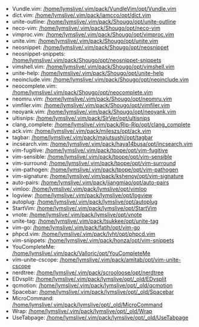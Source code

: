 * Vundle.vim: [/home/lymslive/.vim/pack/VundleVim/opt/Vundle.vim](https://github.com/VundleVim/Vundle.vim.git)
* dict.vim: [/home/lymslive/.vim/pack/iamcco/opt/dict.vim](https://github.com/iamcco/dict.vim)
* unite-outline: [/home/lymslive/.vim/pack/Shougo/opt/unite-outline](https://github.com/Shougo/unite-outline)
* neco-vim: [/home/lymslive/.vim/pack/Shougo/opt/neco-vim](https://github.com/Shougo/neco-vim)
* vimproc.vim: [/home/lymslive/.vim/pack/Shougo/opt/vimproc.vim](https://github.com/Shougo/vimproc.vim)
* unite.vim: [/home/lymslive/.vim/pack/Shougo/opt/unite.vim](https://github.com/Shougo/unite.vim.git)
* neosnippet: [/home/lymslive/.vim/pack/Shougo/opt/neosnippet](https://github.com/Shougo/neosnippet)
* neosnippet-snippets: [/home/lymslive/.vim/pack/Shougo/opt/neosnippet-snippets](https://github.com/Shougo/neosnippet-snippets)
* vimshell.vim: [/home/lymslive/.vim/pack/Shougo/opt/vimshell.vim](https://github.com/Shougo/vimshell.vim)
* unite-help: [/home/lymslive/.vim/pack/Shougo/opt/unite-help](https://github.com/Shougo/unite-help)
* neoinclude.vim: [/home/lymslive/.vim/pack/Shougo/opt/neoinclude.vim](https://github.com/Shougo/neoinclude.vim)
* neocomplete.vim: [/home/lymslive/.vim/pack/Shougo/opt/neocomplete.vim](https://github.com/Shougo/neocomplete.vim.git)
* neomru.vim: [/home/lymslive/.vim/pack/Shougo/opt/neomru.vim](https://github.com/Shougo/neomru.vim)
* vimfiler.vim: [/home/lymslive/.vim/pack/Shougo/opt/vimfiler.vim](https://github.com/Shougo/vimfiler.vim)
* neoyank.vim: [/home/lymslive/.vim/pack/Shougo/opt/neoyank.vim](https://github.com/Shougo/neoyank.vim)
* ultisnips: [/home/lymslive/.vim/pack/SirVer/opt/ultisnips](https://github.com/SirVer/ultisnips)
* clang_complete: [/home/lymslive/.vim/pack/Rip-Rip/opt/clang_complete](https://github.com/Rip-Rip/clang_complete)
* ack.vim: [/home/lymslive/.vim/pack/mileszs/opt/ack.vim](https://github.com/mileszs/ack.vim)
* tagbar: [/home/lymslive/.vim/pack/majutsushi/opt/tagbar](https://github.com/majutsushi/tagbar.git)
* incsearch.vim: [/home/lymslive/.vim/pack/haya14busa/opt/incsearch.vim](https://github.com/haya14busa/incsearch.vim)
* vim-fugitive: [/home/lymslive/.vim/pack/tpope/opt/vim-fugitive](https://github.com/tpope/vim-fugitive.git)
* vim-sensible: [/home/lymslive/.vim/pack/tpope/opt/vim-sensible](https://github.com/tpope/vim-sensible.git)
* vim-surround: [/home/lymslive/.vim/pack/tpope/opt/vim-surround](git://github.com/tpope/vim-surround)
* vim-pathogen: [/home/lymslive/.vim/pack/tpope/opt/vim-pathogen](git://github.com/tpope/vim-pathogen.git)
* vim-signature: [/home/lymslive/.vim/pack/kshenoy/opt/vim-signature](https://github.com/kshenoy/vim-signature)
* auto-pairs: [/home/lymslive/.vim/pack/jiangmiao/opt/auto-pairs](https://github.com/jiangmiao/auto-pairs)
* vimloo: [/home/lymslive/.vim/pack/lymslive/opt/vimloo](git@github.com:lymslive/vimloo.git)
* logview: [/home/lymslive/.vim/pack/lymslive/opt/logview](git@github.com:lymslive/logview.git)
* autoplug: [/home/lymslive/.vim/pack/lymslive/opt/autoplug](git@github.com:lymslive/autoplug.git)
* StartVim: [/home/lymslive/.vim/pack/lymslive/opt/StartVim](git@github.com:lymslive/StartVim.git)
* vnote: [/home/lymslive/.vim/pack/lymslive/opt/vnote](git@github.com:lymslive/vnote.git)
* unite-tag: [/home/lymslive/.vim/pack/tsukkee/opt/unite-tag](https://github.com/tsukkee/unite-tag)
* vim-go: [/home/lymslive/.vim/pack/fatih/opt/vim-go](https://github.com/fatih/vim-go.git)
* phpcd.vim: [/home/lymslive/.vim/pack/lvht/opt/phpcd.vim](https://github.com/lvht/phpcd.vim)
* vim-snippets: [/home/lymslive/.vim/pack/honza/opt/vim-snippets](https://github.com/honza/vim-snippets)
* YouCompleteMe: [/home/lymslive/.vim/pack/Valloric/opt/YouCompleteMe](https://github.com/Valloric/YouCompleteMe.git)
* vim-unite-cscope: [/home/lymslive/.vim/pack/amitab/opt/vim-unite-cscope](https://github.com/amitab/vim-unite-cscope)
* nerdtree: [/home/lymslive/.vim/pack/scrooloose/opt/nerdtree](https://github.com/scrooloose/nerdtree.git)
* EDvsplit: [/home/lymslive/.vim/pack/lymslive/opt/_old/EDvsplit](git@github.com:lymslive/EDvsplit)
* qcmotion: [/home/lymslive/.vim/pack/lymslive/opt/_old/qcmotion](git@github.com:lymslive/qcmotion.git)
* Spacebar: [/home/lymslive/.vim/pack/lymslive/opt/_old/Spacebar](https://github.com/lymslive/Spacebar)
* MicroCommand: [/home/lymslive/.vim/pack/lymslive/opt/_old/MicroCommand](git@github.com:lymslive/MicroCommand.git)
* Wrap: [/home/lymslive/.vim/pack/lymslive/opt/_old/Wrap](git@github.com:lymslive/Wrap.git)
* UseTabpage: [/home/lymslive/.vim/pack/lymslive/opt/_old/UseTabpage](git@github.com:lymslive/UseTabpge.git)
